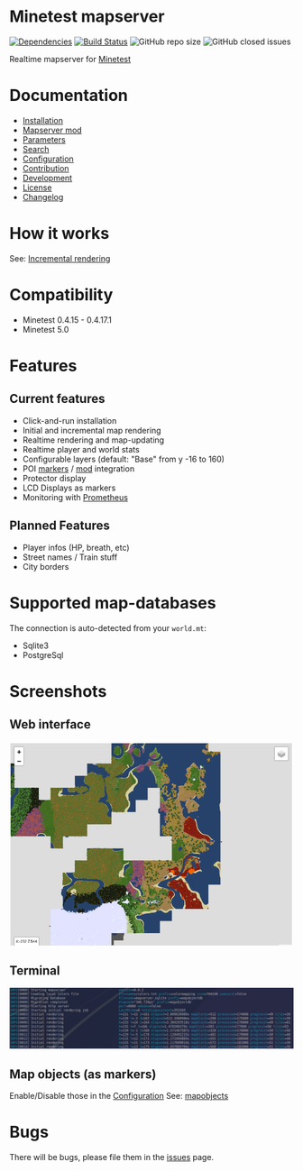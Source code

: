 Minetest mapserver
=======

[![Dependencies](https://img.shields.io/librariesio/github/thomasrudin-mt/mapserver.svg)](https://github.com/thomasrudin-mt/mapserver)
[![Build Status](https://travis-ci.org/thomasrudin-mt/mapserver.svg?branch=master)](https://travis-ci.org/thomasrudin-mt/mapserver)
![GitHub repo size](https://img.shields.io/github/repo-size/thomasrudin-mt/mapserver.svg)
![GitHub closed issues](https://img.shields.io/github/issues-closed/thomasrudin-mt/mapserver.svg)

Realtime mapserver for [Minetest](https://minetest.net)


# Documentation

* [Installation](doc/install.md)
* [Mapserver mod](doc/mod.md)
* [Parameters](doc/params.md)
* [Search](doc/search.md)
* [Configuration](doc/config.md)
* [Contribution](doc/contrib.md)
* [Development](doc/dev.md)
* [License](doc/license.md)
* [Changelog](doc/changelog.md)

# How it works

See: [Incremental rendering](doc/incrementalrendering.md)

# Compatibility

* Minetest 0.4.15 - 0.4.17.1
* Minetest 5.0

# Features

## Current features

* Click-and-run installation
* Initial and incremental map rendering
* Realtime rendering and map-updating
* Realtime player and world stats
* Configurable layers (default: "Base" from y -16 to 160)
* POI [markers](doc/mapobjects.md) / [mod](doc/mod.md) integration
* Protector display
* LCD Displays as markers
* Monitoring with [Prometheus](doc/prometheus.md)

## Planned Features

* Player infos (HP, breath, etc)
* Street names / Train stuff
* City borders

# Supported map-databases
The connection is auto-detected from your `world.mt`:

* Sqlite3
* PostgreSql

# Screenshots

## Web interface
<img src="./pics/web.png">

## Terminal
<img src="./pics/terminal.png">

## Map objects (as markers)
Enable/Disable those in the [Configuration](doc/config.md)
See:  [mapobjects](doc/mapobjects.md)


# Bugs

There will be bugs, please file them in the [issues](./issues) page.
